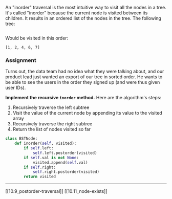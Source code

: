 An "inorder" traversal is the most intuitive way to visit all the nodes in a tree. It's called "inorder" because the current node is visited between its children. It results in an ordered list of the nodes in the  tree. The following tree: 
```

```
Would be visited in this order:
```
[1, 2, 4, 6, 7]
```
### Assignment
Turns out, the data team had no idea what they were talking about, and our product lead just wanted an export of our tree in sorted order. He wants to be able to see the users in the order they signed up (and were thus given user IDs). 

**Implement the recursive `inorder` method.** Here are the algorithm's steps:
1. Recursively traverse the left subtree
2. Visit the value of the current node by appending its value to the visited array
3. Recursively traverse the right subtree
4. Return the list of nodes visited so far

``` python
class BSTNode:
	def inorder(self, visited):
		if self.left:
			self.left.postorder(visited)
		if self.val is not None:
			visited.append(self.val)
		if self.right:
			self.right.postorder(visited)
		return visited
```
---
[[10.9_postorder-traversal]]
[[10.11_node-exists]]
